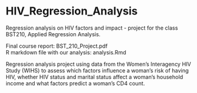# HIV_Regression_Analysis 
Regression analysis on HIV factors and impact - project for the class BST210, Applied Regression Analysis. 

Final course report: BST_210_Project.pdf <br /> R markdown file with our analysis: analysis.Rmd

Regression analysis project using data from the Women’s Interagency HIV Study (WIHS) to assess which factors influence a woman’s risk of having HIV, whether HIV status and marital status affect a woman’s household income and what factors predict a woman’s CD4 count. 
